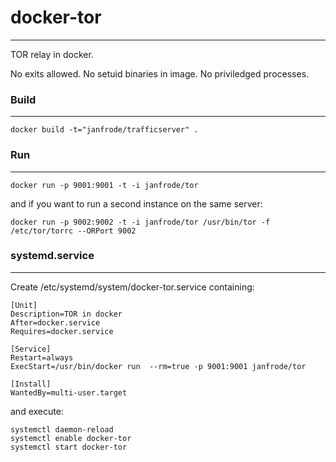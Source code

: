 # docker-tor
---

TOR relay in docker.

No exits allowed. No setuid binaries in image. No priviledged processes.


### Build
---
	docker build -t="janfrode/trafficserver" .

### Run
---
	docker run -p 9001:9001 -t -i janfrode/tor

and if you want to run a second instance on the same server:

	docker run -p 9002:9002 -t -i janfrode/tor /usr/bin/tor -f /etc/tor/torrc --ORPort 9002

### systemd.service
---
Create /etc/systemd/system/docker-tor.service containing:

	[Unit]
	Description=TOR in docker
	After=docker.service
	Requires=docker.service

	[Service]
	Restart=always
	ExecStart=/usr/bin/docker run  --rm=true -p 9001:9001 janfrode/tor

	[Install]
	WantedBy=multi-user.target
 
and execute:

	systemctl daemon-reload
	systemctl enable docker-tor
	systemctl start docker-tor
